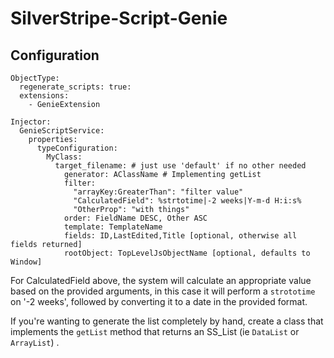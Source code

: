 # SilverStripe-Script-Genie

## Configuration

```
ObjectType:
  regenerate_scripts: true:
  extensions:
    - GenieExtension

Injector:
  GenieScriptService:
    properties:
      typeConfiguration:
        MyClass:
          target_filename: # just use 'default' if no other needed
            generator: AClassName # Implementing getList
            filter: 
              "arrayKey:GreaterThan": "filter value"
              "CalculatedField": %strtotime|-2 weeks|Y-m-d H:i:s% 
              "OtherProp": "with things"
            order: FieldName DESC, Other ASC
            template: TemplateName
            fields: ID,LastEdited,Title [optional, otherwise all fields returned]
            rootObject: TopLevelJsObjectName [optional, defaults to Window]
```     

For CalculatedField above, the system will calculate an appropriate value based on the provided arguments, in this
case it will perform a `strototime` on '-2 weeks', followed by converting it to a date in the provided format.

If you're wanting to generate the list completely by hand, create a class that implements the `getList` method
that returns an SS_List (ie `DataList` or `ArrayList`) . 
